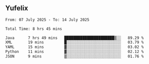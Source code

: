 ## Yufelix

<!--START_SECTION:waka-->

```txt
From: 07 July 2025 - To: 14 July 2025

Total Time: 8 hrs 45 mins

Java      7 hrs 49 mins   ██████████████████████▒░░   89.29 %
XML       19 mins         █░░░░░░░░░░░░░░░░░░░░░░░░   03.79 %
YAML      15 mins         ▓░░░░░░░░░░░░░░░░░░░░░░░░   03.02 %
Python    11 mins         ▓░░░░░░░░░░░░░░░░░░░░░░░░   02.12 %
JSON      9 mins          ▒░░░░░░░░░░░░░░░░░░░░░░░░   01.76 %
```

<!--END_SECTION:waka-->

